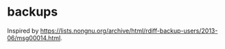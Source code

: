# backups

Inspired by https://lists.nongnu.org/archive/html/rdiff-backup-users/2013-06/msg00014.html.
